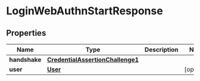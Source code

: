 
# LoginWebAuthnStartResponse

## Properties
Name | Type | Description | Notes
------------ | ------------- | ------------- | -------------
**handshake** | [**CredentialAssertionChallenge1**](CredentialAssertionChallenge1.md) |  | 
**user** | [**User**](User.md) |  |  [optional]



